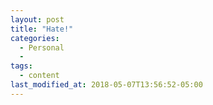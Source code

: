```yaml
---
layout: post
title: "Hate!"
categories:
  - Personal
  - 
tags:
  - content
last_modified_at: 2018-05-07T13:56:52-05:00
---
```



